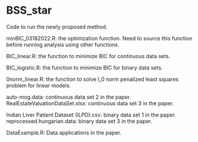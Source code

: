 # BSS_star
Code to run the newly proposed method.

minBIC_03182022.R: the optimization function. Need to source this function before running analysis using other functions.

BIC_linear.R: the function to minimize BIC for continuous data sets.

BIC_logistic.R: the function to minimize BIC for binary data sets.

0norm_linear.R: the function to solve l_0 norm penalized least squares problem for linear models.

auto-mog.data: continuous data set 2 in the paper. 
RealEstateValuationDataSet.xlsx: continuous data set 3 in the paper.

Indian Liver Patient Dataset (ILPD).csv: binary data set 1 in the paper.
reprocessed.hungarian.data: binary data set 3 in the paper.

DataExample.R: Data applications in the paper.
